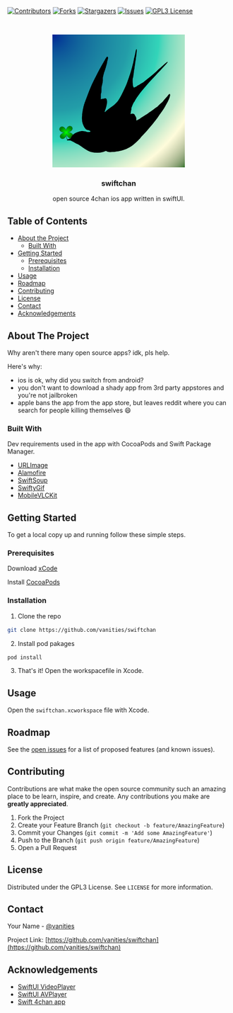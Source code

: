 <!-- PROJECT SHIELDS -->
<!--
*** I'm using markdown "reference style" links for readability.
*** Reference links are enclosed in brackets [ ] instead of parentheses ( ).
*** See the bottom of this document for the declaration of the reference variables
*** for contributors-url, forks-url, etc. This is an optional, concise syntax you may use.
*** https://www.markdownguide.org/basic-syntax/#reference-style-links
-->
[![Contributors][contributors-shield]][contributors-url]
[![Forks][forks-shield]][forks-url]
[![Stargazers][stars-shield]][stars-url]
[![Issues][issues-shield]][issues-url]
[![GPL3 License][license-shield]][license-url]



<!-- PROJECT LOGO -->
<br />
<p align="center">
  <a href="https://github.com/vanities/swiftchan">
    <img src="icon.png" alt="Logo" width="300" height="300">
  </a>

  <h3 align="center">swiftchan</h3>

  <p align="center">
    open source 4chan ios app written in swiftUI.
    <br />
  </p>
</p>



<!-- TABLE OF CONTENTS -->
## Table of Contents

* [About the Project](#about-the-project)
  * [Built With](#built-with)
* [Getting Started](#getting-started)
  * [Prerequisites](#prerequisites)
  * [Installation](#installation)
* [Usage](#usage)
* [Roadmap](#roadmap)
* [Contributing](#contributing)
* [License](#license)
* [Contact](#contact)
* [Acknowledgements](#acknowledgements)



<!-- ABOUT THE PROJECT -->
## About The Project

<!-- [![Product Name Screen Shot][product-screenshot]](https://example.com) -->

Why aren't there many open source apps? idk, pls help.

Here's why:
* ios is ok, why did you switch from android?
* you don't want to download a shady app from 3rd party appstores and you're not jailbroken
* apple bans the app from the app store, but leaves reddit where you can search for people killing themselves :smile:


### Built With
Dev requirements used in the app with CocoaPods and Swift Package Manager.

* [URLImage](https://github.com/dmytro-anokhin/url-image)
* [Alamofire](https://github.com/Alamofire/Alamofire)
* [SwiftSoup](https://github.com/scinfu/SwiftSoup)
* [SwiftyGif](https://github.com/kirualex/SwiftyGif)
* [MobileVLCKit](https://code.videolan.org/videolan/VLCKit)




<!-- GETTING STARTED -->
## Getting Started

To get a local copy up and running follow these simple steps.

### Prerequisites

Download [xCode](https://apps.apple.com/us/app/xcode/id497799835?mt=12)

Install [CocoaPods](https://guides.cocoapods.org/using/getting-started.html)

### Installation

1. Clone the repo
```sh
git clone https://github.com/vanities/swiftchan
```
2. Install pod pakages
```sh
pod install
```
3. That's it! Open the workspacefile in Xcode.


<!-- USAGE EXAMPLES -->
## Usage

Open the `swiftchan.xcworkspace` file with Xcode.



<!-- ROADMAP -->
## Roadmap

See the [open issues](https://github.com/vanities/swiftchan/issues) for a list of proposed features (and known issues).



<!-- CONTRIBUTING -->
## Contributing

Contributions are what make the open source community such an amazing place to be learn, inspire, and create. Any contributions you make are **greatly appreciated**.

1. Fork the Project
2. Create your Feature Branch (`git checkout -b feature/AmazingFeature`)
3. Commit your Changes (`git commit -m 'Add some AmazingFeature'`)
4. Push to the Branch (`git push origin feature/AmazingFeature`)
5. Open a Pull Request



<!-- LICENSE -->
## License

Distributed under the GPL3 License. See `LICENSE` for more information.



<!-- CONTACT -->
## Contact

Your Name - [@vanities](https://twitter.com/vanities)

Project Link: [https://github.com/vanities/swiftchan](https://github.com/vanities/swiftchan)



<!-- ACKNOWLEDGEMENTS -->
## Acknowledgements
* [SwiftUI VideoPlayer](https://github.com/wxxsw/VideoPlayer)
* [SwiftUI AVPlayer](https://github.com/ChrisMash/AVPlayer-SwiftUI/blob/master/AVPlayer-SwiftUI/VideoView.swift)
* [Swift 4chan app](https://github.com/jackpal/KleeneStar)






<!-- MARKDOWN LINKS & IMAGES -->
<!-- https://www.markdownguide.org/basic-syntax/#reference-style-links -->
[contributors-shield]: https://img.shields.io/github/contributors/vanities/swiftchan.svg?style=flat-square
[contributors-url]: https://github.com/vanities/swiftchan/graphs/contributors
[forks-shield]: https://img.shields.io/github/forks/vanities/swiftchan.svg?style=flat-square
[forks-url]: https://github.com/vanities/swiftchan/network/members
[stars-shield]: https://img.shields.io/github/stars/vanities/swiftchan.svg?style=flat-square
[stars-url]: https://github.com/vanities/swiftchan/stargazers
[issues-shield]: https://img.shields.io/github/issues/vanities/swiftchan.svg?style=flat-square
[issues-url]: https://github.com/vanities/swiftchan/issues
[license-shield]: https://img.shields.io/github/license/vanities/swiftchan.svg?style=flat-square
[license-url]: https://github.com/vanities/swiftchanblob/master/LICENSE.txt
[product-screenshot]: images/screenshot.png
